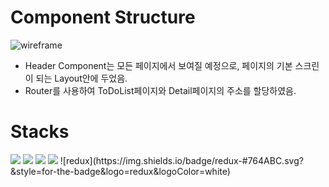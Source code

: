 # Component Structure

![wireframe](https://user-images.githubusercontent.com/80745897/185858267-0b1c337c-4fca-4fbb-a596-190c0f0ad112.png)

- Header Component는 모든 페이지에서 보여질 예정으로, 페이지의 기본 스크린이 되는 Layout안에 두었음.
- Router를 사용하여 ToDoList페이지와 Detail페이지의 주소를 할당하였음.

# Stacks

<img src="https://img.shields.io/badge/css-1572B6?style=for-the-badge&logo=css3&logoColor=white"> 
<img src="https://img.shields.io/badge/javascript-F7DF1E?style=for-the-badge&logo=javascript&logoColor=black"> 
<img src="https://img.shields.io/badge/react-61DAFB?style=for-the-badge&logo=react&logoColor=black"> 
<img src="https://img.shields.io/badge/firebase-FFCA28?style=for-the-badge&logo=firebase&logoColor=white">
![redux](https://img.shields.io/badge/redux-#764ABC.svg?&style=for-the-badge&logo=redux&logoColor=white)
